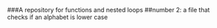 ###A repository for functions and nested loops
##number 2: a file that checks if an alphabet is lower case

